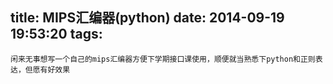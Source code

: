 title: MIPS汇编器(python)
date: 2014-09-19 19:53:20
tags:
---
	闲来无事想写一个自己的mips汇编器方便下学期接口课使用，顺便就当熟悉下python和正则表达，但愿有好效果
	